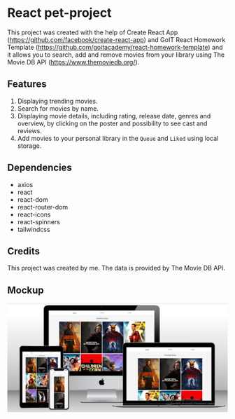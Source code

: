 # React pet-project

This project was created with the help of Create React App
(https://github.com/facebook/create-react-app) and GoIT React Homework Template
(https://github.com/goitacademy/react-homework-template) and it allows you to
search, add and remove movies from your library using The Movie DB API
(https://www.themoviedb.org/).

## Features

1. Displaying trending movies.
2. Search for movies by name.
3. Displaying movie details, including rating, release date, genres and overview, by clicking on the poster and possibility to see cast and reviews.
4. Add movies to your personal library in the `Queue` and `Liked` using local storage.

## Dependencies

- axios
- react
- react-dom
- react-router-dom
- react-icons
- react-spinners
- tailwindcss

## Credits

This project was created by me.
The data is provided by The Movie DB API.

## Mockup

![Website mockup](./assets/mockup.png)
